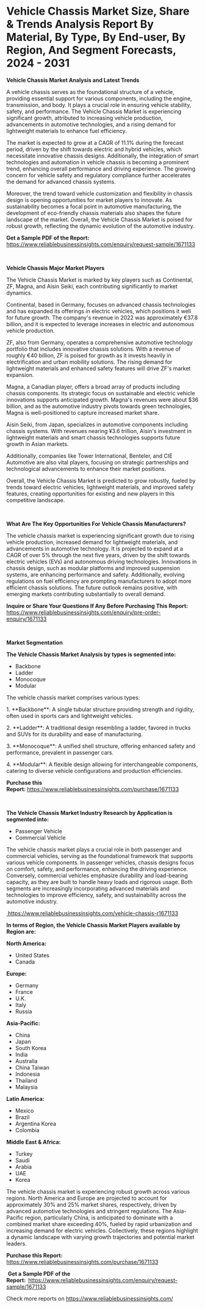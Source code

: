 <p><h1>Vehicle Chassis Market Size, Share & Trends Analysis Report By Material, By Type, By End-user, By Region, And Segment Forecasts, 2024 - 2031</h1></p><p><strong>Vehicle Chassis Market Analysis and Latest Trends</strong></p>
<p><p>A vehicle chassis serves as the foundational structure of a vehicle, providing essential support for various components, including the engine, transmission, and body. It plays a crucial role in ensuring vehicle stability, safety, and performance. The Vehicle Chassis Market is experiencing significant growth, attributed to increasing vehicle production, advancements in automotive technologies, and a rising demand for lightweight materials to enhance fuel efficiency.</p><p>The market is expected to grow at a CAGR of 11.1% during the forecast period, driven by the shift towards electric and hybrid vehicles, which necessitate innovative chassis designs. Additionally, the integration of smart technologies and automation in vehicle chassis is becoming a prominent trend, enhancing overall performance and driving experience. The growing concern for vehicle safety and regulatory compliance further accelerates the demand for advanced chassis systems.</p><p>Moreover, the trend toward vehicle customization and flexibility in chassis design is opening opportunities for market players to innovate. As sustainability becomes a focal point in automotive manufacturing, the development of eco-friendly chassis materials also shapes the future landscape of the market. Overall, the Vehicle Chassis Market is poised for robust growth, reflecting the dynamic evolution of the automotive industry.</p></p>
<p><strong>Get a Sample PDF of the Report:&nbsp;</strong> <a href="https://www.reliablebusinessinsights.com/enquiry/request-sample/1671133?utm_campaign=96&utm_medium=2&utm_source=Github&utm_content=ia&utm_term=27122024&utm_id=vehicle-chassis">https://www.reliablebusinessinsights.com/enquiry/request-sample/1671133</a></p>
<p>&nbsp;</p>
<p><strong>Vehicle Chassis Major Market Players</strong></p>
<p><p>The Vehicle Chassis Market is marked by key players such as Continental, ZF, Magna, and Aisin Seiki, each contributing significantly to market dynamics. </p><p>Continental, based in Germany, focuses on advanced chassis technologies and has expanded its offerings in electric vehicles, which positions it well for future growth. The company's revenue in 2022 was approximately €37.8 billion, and it is expected to leverage increases in electric and autonomous vehicle production.</p><p>ZF, also from Germany, operates a comprehensive automotive technology portfolio that includes innovative chassis solutions. With a revenue of roughly €40 billion, ZF is poised for growth as it invests heavily in electrification and urban mobility solutions. The rising demand for lightweight materials and enhanced safety features will drive ZF's market expansion.</p><p>Magna, a Canadian player, offers a broad array of products including chassis components. Its strategic focus on sustainable and electric vehicle innovations supports anticipated growth. Magna's revenues were about $36 billion, and as the automotive industry pivots towards green technologies, Magna is well-positioned to capture increased market share.</p><p>Aisin Seiki, from Japan, specializes in automotive components including chassis systems. With revenues nearing ¥3.6 trillion, Aisin's investment in lightweight materials and smart chassis technologies supports future growth in Asian markets.</p><p>Additionally, companies like Tower International, Benteler, and CIE Automotive are also vital players, focusing on strategic partnerships and technological advancements to enhance their market positions. </p><p>Overall, the Vehicle Chassis Market is predicted to grow robustly, fueled by trends toward electric vehicles, lightweight materials, and improved safety features, creating opportunities for existing and new players in this competitive landscape.</p></p>
<p>&nbsp;</p>
<p><strong>What Are The Key Opportunities For Vehicle Chassis Manufacturers?</strong></p>
<p><p>The vehicle chassis market is experiencing significant growth due to rising vehicle production, increased demand for lightweight materials, and advancements in automotive technology. It is projected to expand at a CAGR of over 5% through the next five years, driven by the shift towards electric vehicles (EVs) and autonomous driving technologies. Innovations in chassis design, such as modular platforms and improved suspension systems, are enhancing performance and safety. Additionally, evolving regulations on fuel efficiency are prompting manufacturers to adopt more efficient chassis solutions. The future outlook remains positive, with emerging markets contributing substantially to overall demand.</p></p>
<p><strong>Inquire or Share Your Questions If Any Before Purchasing This Report:</strong> <a href="https://www.reliablebusinessinsights.com/enquiry/pre-order-enquiry/1671133?utm_campaign=96&utm_medium=2&utm_source=Github&utm_content=ia&utm_term=27122024&utm_id=vehicle-chassis">https://www.reliablebusinessinsights.com/enquiry/pre-order-enquiry/1671133</a></p>
<p>&nbsp;</p>
<p><strong>Market Segmentation</strong></p>
<p><strong>The Vehicle Chassis Market Analysis by types is segmented into:</strong></p>
<p><ul><li>Backbone</li><li>Ladder</li><li>Monocoque</li><li>Modular</li></ul></p>
<p><p>The vehicle chassis market comprises various types: </p><p>1. **Backbone**: A single tubular structure providing strength and rigidity, often used in sports cars and lightweight vehicles.</p><p>2. **Ladder**: A traditional design resembling a ladder, favored in trucks and SUVs for its durability and ease of manufacturing.</p><p>3. **Monocoque**: A unified shell structure, offering enhanced safety and performance, prevalent in passenger cars.</p><p>4. **Modular**: A flexible design allowing for interchangeable components, catering to diverse vehicle configurations and production efficiencies.</p></p>
<p><strong>Purchase this Report:&nbsp;</strong><a href="https://www.reliablebusinessinsights.com/purchase/1671133?utm_campaign=96&utm_medium=2&utm_source=Github&utm_content=ia&utm_term=27122024&utm_id=vehicle-chassis">https://www.reliablebusinessinsights.com/purchase/1671133</a></p>
<p>&nbsp;</p>
<p><strong>The Vehicle Chassis Market Industry Research by Application is segmented into:</strong></p>
<p><ul><li>Passenger Vehicle</li><li>Commercial Vehicle</li></ul></p>
<p><p>The vehicle chassis market plays a crucial role in both passenger and commercial vehicles, serving as the foundational framework that supports various vehicle components. In passenger vehicles, chassis designs focus on comfort, safety, and performance, enhancing the driving experience. Conversely, commercial vehicles emphasize durability and load-bearing capacity, as they are built to handle heavy loads and rigorous usage. Both segments are increasingly incorporating advanced materials and technologies to improve efficiency, safety, and sustainability across the automotive industry.</p></p>
<p><a href="https://www.reliablebusinessinsights.com/vehicle-chassis-r1671133?utm_campaign=96&utm_medium=2&utm_source=Github&utm_content=ia&utm_term=27122024&utm_id=vehicle-chassis">&nbsp;https://www.reliablebusinessinsights.com/vehicle-chassis-r1671133</a></p>
<p><strong>In terms of Region, the Vehicle Chassis Market Players available by Region are:</strong></p>
<p>
    <p> <strong> North America: </strong>
        <ul>
            <li>United States</li>
            <li>Canada</li>
        </ul>
        </p> 
    <p> <strong> Europe: </strong>
        <ul>
            <li>Germany</li>
            <li>France</li>
            <li>U.K.</li>
            <li>Italy</li>
            <li>Russia</li>
        </ul>
        </p> 
    <p> <strong> Asia-Pacific: </strong>
        <ul>
            <li>China</li>
            <li>Japan</li>
            <li>South Korea</li>
            <li>India</li>
            <li>Australia</li>
            <li>China Taiwan</li>
            <li>Indonesia</li>
            <li>Thailand</li>
            <li>Malaysia</li>
        </ul>
        </p> 
    <p> <strong> Latin America: </strong>
        <ul>
            <li>Mexico</li>
            <li>Brazil</li>
            <li>Argentina Korea</li>
            <li>Colombia</li>
        </ul>
        </p> 
    <p> <strong> Middle East & Africa: </strong>
        <ul>
            <li>Turkey</li>
            <li>Saudi</li>
            <li>Arabia</li>
            <li>UAE</li>
            <li>Korea</li>
        </ul>
    </p>
    </p>
<p><p>The vehicle chassis market is experiencing robust growth across various regions. North America and Europe are projected to account for approximately 30% and 25% market shares, respectively, driven by advanced automotive technologies and stringent regulations. The Asia-Pacific region, particularly China, is anticipated to dominate with a combined market share exceeding 40%, fueled by rapid urbanization and increasing demand for electric vehicles. Collectively, these regions highlight a dynamic landscape with varying growth trajectories and potential market leaders.</p></p>
<p><strong>Purchase this Report: </strong><a href="https://www.reliablebusinessinsights.com/purchase/1671133?utm_campaign=96&utm_medium=2&utm_source=Github&utm_content=ia&utm_term=27122024&utm_id=vehicle-chassis">https://www.reliablebusinessinsights.com/purchase/1671133</a></p>
<p>&nbsp;<strong>Get a Sample PDF of the Report:&nbsp;&nbsp;</strong><a href="https://www.reliablebusinessinsights.com/enquiry/request-sample/1671133?utm_campaign=96&utm_medium=2&utm_source=Github&utm_content=ia&utm_term=27122024&utm_id=vehicle-chassis">https://www.reliablebusinessinsights.com/enquiry/request-sample/1671133</a></p>
<p><strong></strong></p>
<p>Check more reports on <a href="https://www.reliablebusinessinsights.com/?utm_campaign=96&utm_medium=2&utm_source=Github&utm_content=ia&utm_term=27122024&utm_id=vehicle-chassis">https://www.reliablebusinessinsights.com/</a></p>